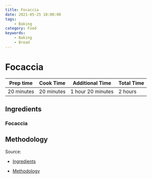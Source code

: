 ```yaml
---
title: Focaccia
date: 2021-05-25 18:00:00
tags:
    - Baking
category: Food
keywords:
    - Baking
    - Bread
---
```


# Focaccia

| Prep time     | Cook Time     | Additional Time   | Total Time    |
|---------------|---------------|-------------------|---------------|
| 20 minutes    | 20 minutes    | 1 hour 20 minutes | 2 hours       |

## Ingredients

### Focaccia


## Methodology


Source:
- [Ingredients](https://www.sophisticatedgourmet.com/2009/10/new-york-style-bagel-recipe/)

- [Methodology]()

